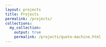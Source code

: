 ```yaml
---
layout: projects
title: Projects
permalink: /projects/
collections:
  my_collection:
    output: true
    permalink: /projects/quote-machine.html
---
```


